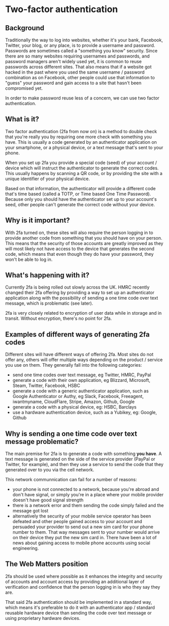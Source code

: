 # Two-factor authentication

## Background

Traditionally the way to log into websites, whether it's your bank, Facebook, Twitter, your blog, or any place, is to provide a username and password. Passwords are sometimes called a "something you know" security. Since there are so many websites requiring usernames and passwords, and password managers aren't widely used yet, it is common to reuse passwords across different sites. That also means that if a website got hacked in the past where you used the same username / password combination as on Facebook, other people could use that information to "guess" your password and gain access to a site that hasn't been compromised yet.

In order to make password reuse less of a concern, we can use two factor authentication.

## What is it?

Two factor authentication (2fa from now on) is a method to double check that you're really you by requiring one more check with something you have. This is usually a code generated by an authenticator application on your smartphone, or a physical device, or a text message that's sent to your phone.

When you set up 2fa you provide a special code (seed) of your account / device which will instruct the authenticator to generate the correct codes. This usually happens by scanning a QR code, or by providing the site with a unique identifier of your physical device.

Based on that information, the authenticator will provide a different code that's time based (called a TOTP, or Time based One Time Password). Because only you should have the authenticator set up to your account's seed, other people can't generate the correct code without your device.

## Why is it important?

With 2fa turned on, these sites will also require the person logging in to provide another code from something that you should have on your person. This means that the security of those accounts are greatly improved as they will most likely not have access to the device that generates the second code, which means that even though they do have your password, they won't be able to log in.

## What's happening with it?

Currently 2fa is being rolled out slowly across the UK. HMRC recently changed their 2fa offering by providing a way to set up an authenticator application along with the possibility of sending a one time code over text message, which is problematic (see later).

2fa is very closely related to encryption of user data while in storage and in transit. Without encryption, there's no point for 2fa.

## Examples of different ways of generating 2fa codes

Different sites will have different ways of offering 2fa. Most sites do not offer any, others will offer multiple ways depending on the product / service you use on them. They generally fall into the following categories:

* send one time codes over text message, eg Twitter, HMRC, PayPal
* generate a code with their own application, eg Blizzard, Microsoft, Steam, Twitter, Facebook, HSBC
* generate a code with a generic authenticator application, such as Google Authenticator or Authy, eg Slack, Facebook, Freeagent, iwantmyname, CloudFlare, Stripe, Amazon, Github, Google
* generate a code with a physical device, eg: HSBC, Barclays
* use a hardware authentication device, such as a Yubikey, eg: Google, Github

## Why is sending a one time code over text message problematic?

The main premise for 2fa is to generate a code with something **you have**. A text message is generated on the side of the service provider (PayPal or Twitter, for example), and then they use a service to send the code that they generated over to you via the cell network.

This network communnication can fail for a number of reasons:

* your phone is not connected to a network, because you're abroad and don't have signal, or simply you're in a place where your mobile provider doesn't have good signal strength
* there is a network error and them sending the code simply failed and the message got lost
* alternatively the security of your mobile service operator has been defeated and other people gained access to your account and persuaded your provider to send out a new sim card for your phone number to them. That way messages sent to your number would arrive on their device they put the new sim card in. There have been a lot of news about gaining access to mobile phone accounts using social engineering.

## The Web Matters position

2fa should be used where possible as it enhances the integrity and security of accounts and account access by providing an additional layer of verification and confidence that the person logging in is who they say they are.

That said 2fa authentication should be implemented in a standard way, which means it's preferable to do it with an authenticator app / standard reusable hardware device than sending the code over text message or using proprietary hardware devices.
